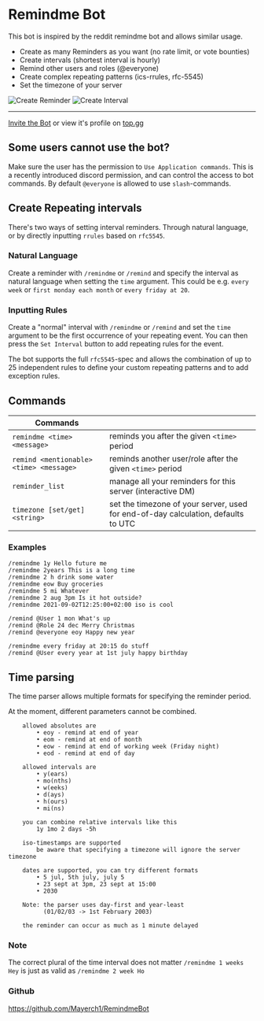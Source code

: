 # Remindme Bot

This bot is inspired by the reddit remindme bot and allows similar usage.

* Create as many Reminders as you want (no rate limit, or vote bounties)
* Create intervals (shortest interval is hourly)
* Remind other users and roles (@everyone)
* Create complex repeating patterns (ics-rrules, rfc-5545)
* Set the timezone of your server


<img src="https://imgur.com/YE9qXOE.gif" alt="Create Reminder">


<img src="https://imgur.com/lQrUmkF.gif" alt="Create Interval"/>

---

[Invite the Bot](https://discord.com/api/oauth2/authorize?client_id=831142367397412874&permissions=68608&scope=bot%20applications.commands) or view it's profile on [top.gg](https://top.gg/bot/831142367397412874)


## Some users cannot use the bot?

Make sure the user has the permission to `Use Application commands`.
This is a recently introduced discord permission, and can control the access to bot commands.
By default `@everyone` is allowed to use `slash`-commands.


## Create Repeating intervals

There's two ways of setting interval reminders. Through natural language, or by directly inputting `rrules` based on `rfc5545`.

### Natural Language

Create a reminder with `/remindme` or `/remind` and specify the interval as natural language when setting the `time` argument.
This could be e.g. `every week` or `first monday each month` or `every friday at 20`.

### Inputting Rules

Create a "normal" interval with `/remindme` or `/remind` and set the `time` argument to be the first occurrence of your repeating event.
You can then press the `Set Interval` button to add repeating rules for the event.

The bot supports the full `rfc5545`-spec and allows the combination of up to 25 independent rules to define your custom repeating patterns and to add exception rules.

## Commands

|Commands||
|---|---|
|```remindme <time> <message>```  | reminds you after the given `<time>` period| 
|```remind <mentionable> <time> <message>``` | reminds another user/role after the given `<time>` period|
|```reminder_list``` | manage all your reminders for this server (interactive DM) |
|```timezone [set/get] <string>``` | set the timezone of your server, used for end-of-day calculation, defaults to UTC|


### Examples

```
/remindme 1y Hello future me
/remindme 2years This is a long time
/remindme 2 h drink some water
/remindme eow Buy groceries
/remindme 5 mi Whatever
/remindme 2 aug 3pm Is it hot outside?
/remindme 2021-09-02T12:25:00+02:00 iso is cool

/remind @User 1 mon What's up
/remind @Role 24 dec Merry Christmas
/remind @everyone eoy Happy new year

/remindme every friday at 20:15 do stuff
/remind @User every year at 1st july happy birthday
```

## Time parsing

The time parser allows multiple formats for specifying the reminder period.

At the moment, different parameters cannot be combined.

```
	allowed absolutes are
		• eoy - remind at end of year
		• eom - remind at end of month
		• eow - remind at end of working week (Friday night)
		• eod - remind at end of day
	
	allowed intervals are
		• y(ears)
		• mo(nths)
		• w(eeks)
		• d(ays)
		• h(ours)
		• mi(ns)
	
	you can combine relative intervals like this
		1y 1mo 2 days -5h

	iso-timestamps are supported
		be aware that specifying a timezone will ignore the server timezone
	
	dates are supported, you can try different formats
		• 5 jul, 5th july, july 5
		• 23 sept at 3pm, 23 sept at 15:00
		• 2030

	Note: the parser uses day-first and year-least
	      (01/02/03 -> 1st February 2003)

	the reminder can occur as much as 1 minute delayed
```


### Note
The correct plural of the time interval does not matter
`/remindme 1 weeks Hey` is just as valid as `/remindme 2 week Ho`


### Github
https://github.com/Mayerch1/RemindmeBot
